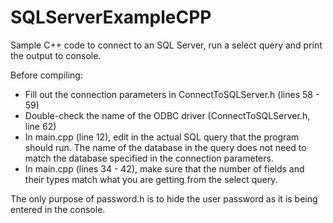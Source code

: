 # SQLServerExampleCPP
Sample C++ code to connect to an SQL Server, run a select query and print the output to console.

Before compiling:
  * Fill out the connection parameters in ConnectToSQLServer.h (lines 58 - 59)
  * Double-check the name of the ODBC driver (ConnectToSQLServer.h, line 62)
  * In main.cpp (line 12), edit in the actual SQL query that the program should run.  The name of the database in the query does not need to match the database specified in the connection parameters.
  * In main.cpp (lines 34 - 42), make sure that the number of fields and their types match what you are getting from the select query.
  
  The only purpose of password.h is to hide the user password as it is being entered in the console.
